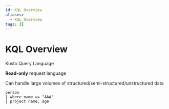```yaml
---
id: KQL Overview
aliases:
  - KQL Overview
tags: []
---
```


# KQL Overview

Kusto Query Language

**Read-only** request language

Can handle large volumes of structured/semi-structured/unstructured data

```kql
person
| where name == "AAA"
| project name, age

```
